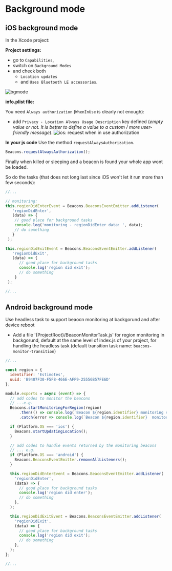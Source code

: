 # Background mode

## iOS background mode

In the Xcode project:

**Project settings:**
- go to `Capabilities`,
- switch on `Background Modes`
- and check both
  - `Location updates`
  - and `Uses Bluetooth LE accessories`.

![bgmode](./images/bgmode.gif)


**info.plist file:**

You need `Always authorization` (`WhenInUse` is clearly not enough):

- add `Privacy - Location Always Usage Description` key defined (*empty value or not. It is better to define a value to a custom / more user-friendly message*).
![ios: request when in use authorization](./images/plistRequireAlwaysUseAutorization.png)


**In your js code**
Use the method `requestAlwaysAuthorization`.
```javascript
Beacons.requestAlwaysAuthorization();
```

Finally when killed or sleeping and a beacon is found your whole app wont be loaded.

So do the tasks (that does not long last since iOS won't let it run more than few seconds):
```js
//...

// monitoring:
this.regionDidEnterEvent = Beacons.BeaconsEventEmitter.addListener(
   'regionDidEnter',
   (data) => {
    // good place for background tasks
    console.log('monitoring - regionDidEnter data: ', data);
    // do something
   }
 );

this.regionDidExitEvent = Beacons.BeaconsEventEmitter.addListener(
   'regionDidExit',
   (data) => {
      // good place for background tasks
      console.log('region did exit');
      // do something
    }
 );

//...
```


## Android background mode

Use headless task to support beaocn monitoring at backgorund and after device reboot
  - Add a file '{ProjectRoot}/BeaconMonitorTask.js' for region monitoring in backgorund, default at the same level of index.js of your project, for handling the headless task (default transition task name: `beacons-monitor-transition`)
```js
//...

const region = {
  identifier: 'Estimotes',
  uuid: 'B9407F30-F5F8-466E-AFF9-25556B57FE6D'
};

module.exports = async (event) => {
  // add codes to monitor the beacons
  // ...e.g.
  Beacons.startMonitoringForRegion(region)
      .then(() => console.log(`Beacon ${region.identifier} monitoring started succesfully`))
      .catch(error => console.log(`Beacon ${region.identifier}  monitoring not started, error: ${error}`));

  if (Platform.OS === 'ios') {
    Beacons.startUpdatingLocation();
  }

  // add codes to handle events returned by the monitoring beacons
  // ... e.g.
  if (Platform.OS === 'android') {
    Beacons.BeaconsEventEmitter.removeAllListeners();
  }

  this.regionDidEnterEvent = Beacons.BeaconsEventEmitter.addListener(
    'regionDidEnter',
    (data) => {
      // good place for background tasks
      console.log('region did enter');
      // do something
    },
  );

  this.regionDidExitEvent = Beacons.BeaconsEventEmitter.addListener(
    'regionDidExit',
    (data) => {
      // good place for background tasks
      console.log('region did exit');
      // do something
    },
  );
};

//...
```